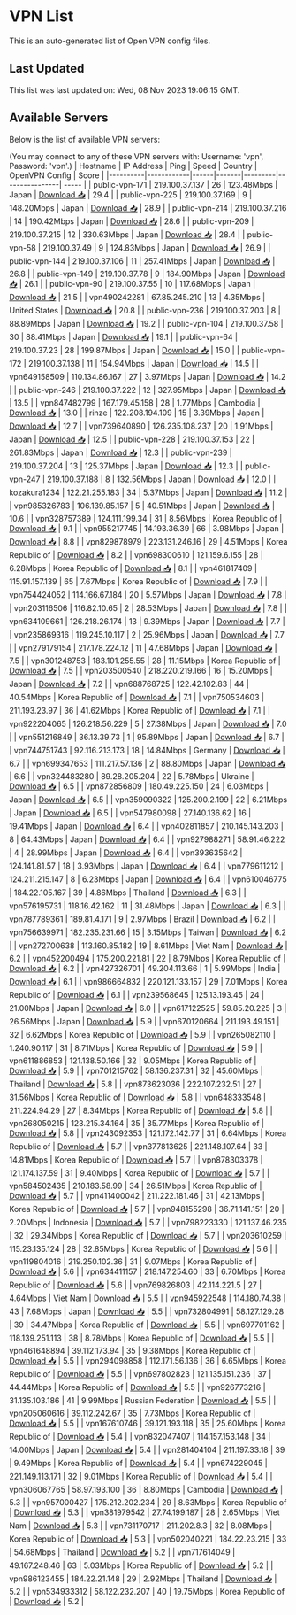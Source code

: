 # VPN List

This is an auto-generated list of Open VPN config files.

## Last Updated

This list was last updated on: Wed, 08 Nov 2023 19:06:15 GMT.

## Available Servers

Below is the list of available VPN servers:

(You may connect to any of these VPN servers with: Username: 'vpn', Password: 'vpn'.)
| Hostname | IP Address | Ping | Speed | Country | OpenVPN Config | Score |
|----------|------------|------|-------|---------|----------------| ----- |
| public-vpn-171 | 219.100.37.137 | 26 | 123.48Mbps | Japan | [Download 📥](./configs/server_0_JP.ovpn) | 29.4 |
| public-vpn-225 | 219.100.37.169 | 9 | 148.20Mbps | Japan | [Download 📥](./configs/server_1_JP.ovpn) | 28.9 |
| public-vpn-214 | 219.100.37.216 | 14 | 190.42Mbps | Japan | [Download 📥](./configs/server_2_JP.ovpn) | 28.6 |
| public-vpn-209 | 219.100.37.215 | 12 | 330.63Mbps | Japan | [Download 📥](./configs/server_3_JP.ovpn) | 28.4 |
| public-vpn-58 | 219.100.37.49 | 9 | 124.83Mbps | Japan | [Download 📥](./configs/server_4_JP.ovpn) | 26.9 |
| public-vpn-144 | 219.100.37.106 | 11 | 257.41Mbps | Japan | [Download 📥](./configs/server_5_JP.ovpn) | 26.8 |
| public-vpn-149 | 219.100.37.78 | 9 | 184.90Mbps | Japan | [Download 📥](./configs/server_6_JP.ovpn) | 26.1 |
| public-vpn-90 | 219.100.37.55 | 10 | 117.68Mbps | Japan | [Download 📥](./configs/server_7_JP.ovpn) | 21.5 |
| vpn490242281 | 67.85.245.210 | 13 | 4.35Mbps | United States | [Download 📥](./configs/server_8_US.ovpn) | 20.8 |
| public-vpn-236 | 219.100.37.203 | 8 | 88.89Mbps | Japan | [Download 📥](./configs/server_9_JP.ovpn) | 19.2 |
| public-vpn-104 | 219.100.37.58 | 30 | 88.41Mbps | Japan | [Download 📥](./configs/server_10_JP.ovpn) | 19.1 |
| public-vpn-64 | 219.100.37.23 | 28 | 199.87Mbps | Japan | [Download 📥](./configs/server_11_JP.ovpn) | 15.0 |
| public-vpn-172 | 219.100.37.138 | 11 | 154.94Mbps | Japan | [Download 📥](./configs/server_12_JP.ovpn) | 14.5 |
| vpn649158509 | 110.134.86.167 | 27 | 3.97Mbps | Japan | [Download 📥](./configs/server_13_JP.ovpn) | 14.2 |
| public-vpn-246 | 219.100.37.222 | 12 | 327.95Mbps | Japan | [Download 📥](./configs/server_14_JP.ovpn) | 13.5 |
| vpn847482799 | 167.179.45.158 | 28 | 1.77Mbps | Cambodia | [Download 📥](./configs/server_15_KH.ovpn) | 13.0 |
| rinze | 122.208.194.109 | 15 | 3.39Mbps | Japan | [Download 📥](./configs/server_16_JP.ovpn) | 12.7 |
| vpn739640890 | 126.235.108.237 | 20 | 1.91Mbps | Japan | [Download 📥](./configs/server_17_JP.ovpn) | 12.5 |
| public-vpn-228 | 219.100.37.153 | 22 | 261.83Mbps | Japan | [Download 📥](./configs/server_18_JP.ovpn) | 12.3 |
| public-vpn-239 | 219.100.37.204 | 13 | 125.37Mbps | Japan | [Download 📥](./configs/server_19_JP.ovpn) | 12.3 |
| public-vpn-247 | 219.100.37.188 | 8 | 132.56Mbps | Japan | [Download 📥](./configs/server_20_JP.ovpn) | 12.0 |
| kozakura1234 | 122.21.255.183 | 34 | 5.37Mbps | Japan | [Download 📥](./configs/server_21_JP.ovpn) | 11.2 |
| vpn985326783 | 106.139.85.157 | 5 | 40.51Mbps | Japan | [Download 📥](./configs/server_22_JP.ovpn) | 10.6 |
| vpn328757389 | 124.111.199.34 | 31 | 8.56Mbps | Korea Republic of | [Download 📥](./configs/server_23_KR.ovpn) | 9.1 |
| vpn955217745 | 14.193.36.39 | 66 | 3.98Mbps | Japan | [Download 📥](./configs/server_24_JP.ovpn) | 8.8 |
| vpn829878979 | 223.131.246.16 | 29 | 4.51Mbps | Korea Republic of | [Download 📥](./configs/server_25_KR.ovpn) | 8.2 |
| vpn698300610 | 121.159.6.155 | 28 | 6.28Mbps | Korea Republic of | [Download 📥](./configs/server_26_KR.ovpn) | 8.1 |
| vpn461817409 | 115.91.157.139 | 65 | 7.67Mbps | Korea Republic of | [Download 📥](./configs/server_27_KR.ovpn) | 7.9 |
| vpn754424052 | 114.166.67.184 | 20 | 5.57Mbps | Japan | [Download 📥](./configs/server_28_JP.ovpn) | 7.8 |
| vpn203116506 | 116.82.10.65 | 2 | 28.53Mbps | Japan | [Download 📥](./configs/server_29_JP.ovpn) | 7.8 |
| vpn634109661 | 126.218.26.174 | 13 | 9.39Mbps | Japan | [Download 📥](./configs/server_30_JP.ovpn) | 7.7 |
| vpn235869316 | 119.245.10.117 | 2 | 25.96Mbps | Japan | [Download 📥](./configs/server_31_JP.ovpn) | 7.7 |
| vpn279179154 | 217.178.224.12 | 11 | 47.68Mbps | Japan | [Download 📥](./configs/server_32_JP.ovpn) | 7.5 |
| vpn301248753 | 183.101.255.55 | 28 | 11.15Mbps | Korea Republic of | [Download 📥](./configs/server_33_KR.ovpn) | 7.5 |
| vpn203500540 | 218.220.219.166 | 16 | 15.20Mbps | Japan | [Download 📥](./configs/server_34_JP.ovpn) | 7.2 |
| vpn688768725 | 122.42.102.83 | 44 | 40.54Mbps | Korea Republic of | [Download 📥](./configs/server_35_KR.ovpn) | 7.1 |
| vpn750534603 | 211.193.23.97 | 36 | 41.62Mbps | Korea Republic of | [Download 📥](./configs/server_36_KR.ovpn) | 7.1 |
| vpn922204065 | 126.218.56.229 | 5 | 27.38Mbps | Japan | [Download 📥](./configs/server_37_JP.ovpn) | 7.0 |
| vpn551216849 | 36.13.39.73 | 1 | 95.89Mbps | Japan | [Download 📥](./configs/server_38_JP.ovpn) | 6.7 |
| vpn744751743 | 92.116.213.173 | 18 | 14.84Mbps | Germany | [Download 📥](./configs/server_39_DE.ovpn) | 6.7 |
| vpn699347653 | 111.217.57.136 | 2 | 88.80Mbps | Japan | [Download 📥](./configs/server_40_JP.ovpn) | 6.6 |
| vpn324483280 | 89.28.205.204 | 22 | 5.78Mbps | Ukraine | [Download 📥](./configs/server_41_UA.ovpn) | 6.5 |
| vpn872856809 | 180.49.225.150 | 24 | 6.03Mbps | Japan | [Download 📥](./configs/server_42_JP.ovpn) | 6.5 |
| vpn359090322 | 125.200.2.199 | 22 | 6.21Mbps | Japan | [Download 📥](./configs/server_43_JP.ovpn) | 6.5 |
| vpn547980098 | 27.140.136.62 | 16 | 19.41Mbps | Japan | [Download 📥](./configs/server_44_JP.ovpn) | 6.4 |
| vpn402811857 | 210.145.143.203 | 8 | 64.43Mbps | Japan | [Download 📥](./configs/server_45_JP.ovpn) | 6.4 |
| vpn927988271 | 58.91.46.222 | 4 | 28.99Mbps | Japan | [Download 📥](./configs/server_46_JP.ovpn) | 6.4 |
| vpn393635642 | 124.141.81.57 | 18 | 3.93Mbps | Japan | [Download 📥](./configs/server_47_JP.ovpn) | 6.4 |
| vpn779611212 | 124.211.215.147 | 8 | 6.23Mbps | Japan | [Download 📥](./configs/server_48_JP.ovpn) | 6.4 |
| vpn610046775 | 184.22.105.167 | 39 | 4.86Mbps | Thailand | [Download 📥](./configs/server_49_TH.ovpn) | 6.3 |
| vpn576195731 | 118.16.42.162 | 11 | 31.48Mbps | Japan | [Download 📥](./configs/server_50_JP.ovpn) | 6.3 |
| vpn787789361 | 189.81.4.171 | 9 | 2.97Mbps | Brazil | [Download 📥](./configs/server_51_BR.ovpn) | 6.2 |
| vpn756639971 | 182.235.231.66 | 15 | 3.15Mbps | Taiwan | [Download 📥](./configs/server_52_TW.ovpn) | 6.2 |
| vpn272700638 | 113.160.85.182 | 19 | 8.61Mbps | Viet Nam | [Download 📥](./configs/server_53_VN.ovpn) | 6.2 |
| vpn452200494 | 175.200.221.81 | 22 | 8.79Mbps | Korea Republic of | [Download 📥](./configs/server_54_KR.ovpn) | 6.2 |
| vpn427326701 | 49.204.113.66 | 1 | 5.99Mbps | India | [Download 📥](./configs/server_55_IN.ovpn) | 6.1 |
| vpn986664832 | 220.121.133.157 | 29 | 7.01Mbps | Korea Republic of | [Download 📥](./configs/server_56_KR.ovpn) | 6.1 |
| vpn239568645 | 125.13.193.45 | 24 | 21.00Mbps | Japan | [Download 📥](./configs/server_57_JP.ovpn) | 6.0 |
| vpn617122525 | 59.85.20.225 | 3 | 26.56Mbps | Japan | [Download 📥](./configs/server_58_JP.ovpn) | 5.9 |
| vpn670120664 | 211.193.49.151 | 32 | 6.62Mbps | Korea Republic of | [Download 📥](./configs/server_59_KR.ovpn) | 5.9 |
| vpn265082110 | 1.240.90.117 | 31 | 8.71Mbps | Korea Republic of | [Download 📥](./configs/server_60_KR.ovpn) | 5.9 |
| vpn611886853 | 121.138.50.166 | 32 | 9.05Mbps | Korea Republic of | [Download 📥](./configs/server_61_KR.ovpn) | 5.9 |
| vpn701215762 | 58.136.237.31 | 32 | 45.60Mbps | Thailand | [Download 📥](./configs/server_62_TH.ovpn) | 5.8 |
| vpn873623036 | 222.107.232.51 | 27 | 31.56Mbps | Korea Republic of | [Download 📥](./configs/server_63_KR.ovpn) | 5.8 |
| vpn648333548 | 211.224.94.29 | 27 | 8.34Mbps | Korea Republic of | [Download 📥](./configs/server_64_KR.ovpn) | 5.8 |
| vpn268050215 | 123.215.34.164 | 35 | 35.77Mbps | Korea Republic of | [Download 📥](./configs/server_65_KR.ovpn) | 5.8 |
| vpn243092353 | 121.172.142.77 | 31 | 6.64Mbps | Korea Republic of | [Download 📥](./configs/server_66_KR.ovpn) | 5.7 |
| vpn377813625 | 221.148.107.64 | 33 | 14.81Mbps | Korea Republic of | [Download 📥](./configs/server_67_KR.ovpn) | 5.7 |
| vpn878303378 | 121.174.137.59 | 31 | 9.40Mbps | Korea Republic of | [Download 📥](./configs/server_68_KR.ovpn) | 5.7 |
| vpn584502435 | 210.183.58.99 | 34 | 26.51Mbps | Korea Republic of | [Download 📥](./configs/server_69_KR.ovpn) | 5.7 |
| vpn411400042 | 211.222.181.46 | 31 | 42.13Mbps | Korea Republic of | [Download 📥](./configs/server_70_KR.ovpn) | 5.7 |
| vpn948155298 | 36.71.141.151 | 20 | 2.20Mbps | Indonesia | [Download 📥](./configs/server_71_ID.ovpn) | 5.7 |
| vpn798223330 | 121.137.46.235 | 32 | 29.34Mbps | Korea Republic of | [Download 📥](./configs/server_72_KR.ovpn) | 5.7 |
| vpn203610259 | 115.23.135.124 | 28 | 32.85Mbps | Korea Republic of | [Download 📥](./configs/server_73_KR.ovpn) | 5.6 |
| vpn119804016 | 219.250.102.36 | 31 | 9.07Mbps | Korea Republic of | [Download 📥](./configs/server_74_KR.ovpn) | 5.6 |
| vpn634411157 | 218.147.254.60 | 33 | 6.70Mbps | Korea Republic of | [Download 📥](./configs/server_75_KR.ovpn) | 5.6 |
| vpn769826803 | 42.114.221.5 | 27 | 4.64Mbps | Viet Nam | [Download 📥](./configs/server_76_VN.ovpn) | 5.5 |
| vpn945922548 | 114.180.74.38 | 43 | 7.68Mbps | Japan | [Download 📥](./configs/server_77_JP.ovpn) | 5.5 |
| vpn732804991 | 58.127.129.28 | 39 | 34.47Mbps | Korea Republic of | [Download 📥](./configs/server_78_KR.ovpn) | 5.5 |
| vpn697701162 | 118.139.251.113 | 38 | 8.78Mbps | Korea Republic of | [Download 📥](./configs/server_79_KR.ovpn) | 5.5 |
| vpn461648894 | 39.112.173.94 | 35 | 9.38Mbps | Korea Republic of | [Download 📥](./configs/server_80_KR.ovpn) | 5.5 |
| vpn294098858 | 112.171.56.136 | 36 | 6.65Mbps | Korea Republic of | [Download 📥](./configs/server_81_KR.ovpn) | 5.5 |
| vpn697802823 | 121.135.151.236 | 37 | 44.44Mbps | Korea Republic of | [Download 📥](./configs/server_82_KR.ovpn) | 5.5 |
| vpn926773216 | 31.135.103.186 | 41 | 9.99Mbps | Russian Federation | [Download 📥](./configs/server_83_RU.ovpn) | 5.5 |
| vpn205060616 | 39.112.242.67 | 35 | 7.73Mbps | Korea Republic of | [Download 📥](./configs/server_84_KR.ovpn) | 5.5 |
| vpn167610746 | 39.121.193.118 | 35 | 25.60Mbps | Korea Republic of | [Download 📥](./configs/server_85_KR.ovpn) | 5.4 |
| vpn832047407 | 114.157.153.148 | 34 | 14.00Mbps | Japan | [Download 📥](./configs/server_86_JP.ovpn) | 5.4 |
| vpn281404104 | 211.197.33.18 | 39 | 9.49Mbps | Korea Republic of | [Download 📥](./configs/server_87_KR.ovpn) | 5.4 |
| vpn674229045 | 221.149.113.171 | 32 | 9.01Mbps | Korea Republic of | [Download 📥](./configs/server_88_KR.ovpn) | 5.4 |
| vpn306067765 | 58.97.193.100 | 36 | 8.80Mbps | Cambodia | [Download 📥](./configs/server_89_KH.ovpn) | 5.3 |
| vpn957000427 | 175.212.202.234 | 29 | 8.63Mbps | Korea Republic of | [Download 📥](./configs/server_90_KR.ovpn) | 5.3 |
| vpn381979542 | 27.74.199.187 | 28 | 2.65Mbps | Viet Nam | [Download 📥](./configs/server_91_VN.ovpn) | 5.3 |
| vpn731170717 | 211.202.8.3 | 32 | 8.08Mbps | Korea Republic of | [Download 📥](./configs/server_92_KR.ovpn) | 5.3 |
| vpn502040221 | 184.22.23.215 | 33 | 54.68Mbps | Thailand | [Download 📥](./configs/server_93_TH.ovpn) | 5.2 |
| vpn717614049 | 49.167.248.46 | 63 | 5.03Mbps | Korea Republic of | [Download 📥](./configs/server_94_KR.ovpn) | 5.2 |
| vpn986123455 | 184.22.21.148 | 29 | 2.92Mbps | Thailand | [Download 📥](./configs/server_95_TH.ovpn) | 5.2 |
| vpn534933312 | 58.122.232.207 | 40 | 19.75Mbps | Korea Republic of | [Download 📥](./configs/server_96_KR.ovpn) | 5.2 |

